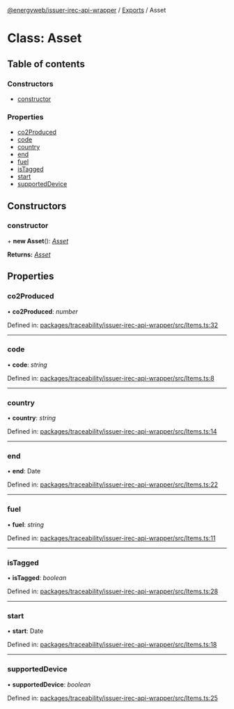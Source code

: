[@energyweb/issuer-irec-api-wrapper](../README.md) / [Exports](../modules.md) / Asset

# Class: Asset

## Table of contents

### Constructors

-   [constructor](asset.md#constructor)

### Properties

-   [co2Produced](asset.md#co2produced)
-   [code](asset.md#code)
-   [country](asset.md#country)
-   [end](asset.md#end)
-   [fuel](asset.md#fuel)
-   [isTagged](asset.md#istagged)
-   [start](asset.md#start)
-   [supportedDevice](asset.md#supporteddevice)

## Constructors

### constructor

\+ **new Asset**(): [_Asset_](asset.md)

**Returns:** [_Asset_](asset.md)

## Properties

### co2Produced

• **co2Produced**: _number_

Defined in: [packages/traceability/issuer-irec-api-wrapper/src/Items.ts:32](https://github.com/energywebfoundation/origin/blob/1ec4bda2/packages/traceability/issuer-irec-api-wrapper/src/Items.ts#L32)

---

### code

• **code**: _string_

Defined in: [packages/traceability/issuer-irec-api-wrapper/src/Items.ts:8](https://github.com/energywebfoundation/origin/blob/1ec4bda2/packages/traceability/issuer-irec-api-wrapper/src/Items.ts#L8)

---

### country

• **country**: _string_

Defined in: [packages/traceability/issuer-irec-api-wrapper/src/Items.ts:14](https://github.com/energywebfoundation/origin/blob/1ec4bda2/packages/traceability/issuer-irec-api-wrapper/src/Items.ts#L14)

---

### end

• **end**: Date

Defined in: [packages/traceability/issuer-irec-api-wrapper/src/Items.ts:22](https://github.com/energywebfoundation/origin/blob/1ec4bda2/packages/traceability/issuer-irec-api-wrapper/src/Items.ts#L22)

---

### fuel

• **fuel**: _string_

Defined in: [packages/traceability/issuer-irec-api-wrapper/src/Items.ts:11](https://github.com/energywebfoundation/origin/blob/1ec4bda2/packages/traceability/issuer-irec-api-wrapper/src/Items.ts#L11)

---

### isTagged

• **isTagged**: _boolean_

Defined in: [packages/traceability/issuer-irec-api-wrapper/src/Items.ts:28](https://github.com/energywebfoundation/origin/blob/1ec4bda2/packages/traceability/issuer-irec-api-wrapper/src/Items.ts#L28)

---

### start

• **start**: Date

Defined in: [packages/traceability/issuer-irec-api-wrapper/src/Items.ts:18](https://github.com/energywebfoundation/origin/blob/1ec4bda2/packages/traceability/issuer-irec-api-wrapper/src/Items.ts#L18)

---

### supportedDevice

• **supportedDevice**: _boolean_

Defined in: [packages/traceability/issuer-irec-api-wrapper/src/Items.ts:25](https://github.com/energywebfoundation/origin/blob/1ec4bda2/packages/traceability/issuer-irec-api-wrapper/src/Items.ts#L25)

